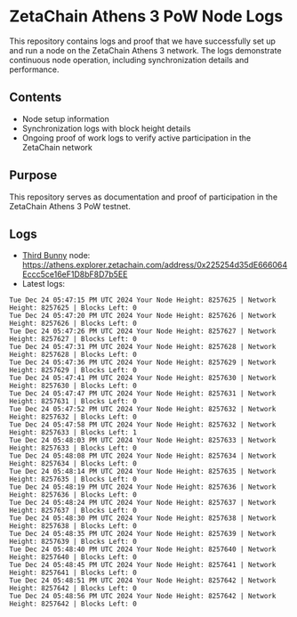 # ZetaChain Athens 3 PoW Node Logs
This repository contains logs and proof that we have successfully set up and run a node on the ZetaChain Athens 3 network. The logs demonstrate continuous node operation, including synchronization details and performance.

## Contents
- Node setup information
- Synchronization logs with block height details
- Ongoing proof of work logs to verify active participation in the ZetaChain network

## Purpose
This repository serves as documentation and proof of participation in the ZetaChain Athens 3 PoW testnet.

## Logs

- [Third Bunny](https://thirdbunny.xyz/) node: https://athens.explorer.zetachain.com/address/0x225254d35dE666064Eccc5ce16eF1D8bF8D7b5EE
- Latest logs:
```
Tue Dec 24 05:47:15 PM UTC 2024 Your Node Height: 8257625 | Network Height: 8257625 | Blocks Left: 0
Tue Dec 24 05:47:20 PM UTC 2024 Your Node Height: 8257626 | Network Height: 8257626 | Blocks Left: 0
Tue Dec 24 05:47:26 PM UTC 2024 Your Node Height: 8257627 | Network Height: 8257627 | Blocks Left: 0
Tue Dec 24 05:47:31 PM UTC 2024 Your Node Height: 8257628 | Network Height: 8257628 | Blocks Left: 0
Tue Dec 24 05:47:36 PM UTC 2024 Your Node Height: 8257629 | Network Height: 8257629 | Blocks Left: 0
Tue Dec 24 05:47:41 PM UTC 2024 Your Node Height: 8257630 | Network Height: 8257630 | Blocks Left: 0
Tue Dec 24 05:47:47 PM UTC 2024 Your Node Height: 8257631 | Network Height: 8257631 | Blocks Left: 0
Tue Dec 24 05:47:52 PM UTC 2024 Your Node Height: 8257632 | Network Height: 8257632 | Blocks Left: 0
Tue Dec 24 05:47:58 PM UTC 2024 Your Node Height: 8257632 | Network Height: 8257633 | Blocks Left: 1
Tue Dec 24 05:48:03 PM UTC 2024 Your Node Height: 8257633 | Network Height: 8257633 | Blocks Left: 0
Tue Dec 24 05:48:08 PM UTC 2024 Your Node Height: 8257634 | Network Height: 8257634 | Blocks Left: 0
Tue Dec 24 05:48:14 PM UTC 2024 Your Node Height: 8257635 | Network Height: 8257635 | Blocks Left: 0
Tue Dec 24 05:48:19 PM UTC 2024 Your Node Height: 8257636 | Network Height: 8257636 | Blocks Left: 0
Tue Dec 24 05:48:24 PM UTC 2024 Your Node Height: 8257637 | Network Height: 8257637 | Blocks Left: 0
Tue Dec 24 05:48:30 PM UTC 2024 Your Node Height: 8257638 | Network Height: 8257638 | Blocks Left: 0
Tue Dec 24 05:48:35 PM UTC 2024 Your Node Height: 8257639 | Network Height: 8257639 | Blocks Left: 0
Tue Dec 24 05:48:40 PM UTC 2024 Your Node Height: 8257640 | Network Height: 8257640 | Blocks Left: 0
Tue Dec 24 05:48:45 PM UTC 2024 Your Node Height: 8257641 | Network Height: 8257641 | Blocks Left: 0
Tue Dec 24 05:48:51 PM UTC 2024 Your Node Height: 8257642 | Network Height: 8257642 | Blocks Left: 0
Tue Dec 24 05:48:56 PM UTC 2024 Your Node Height: 8257642 | Network Height: 8257642 | Blocks Left: 0
```
